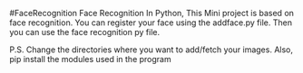 #FaceRecognition
Face Recognition In Python,
This Mini project is based on face recognition.
You can register your face using the addface.py file.
Then you can use the face recognition py file.

P.S. Change the directories where you want to add/fetch your images.
     Also, pip install the modules used in the program
